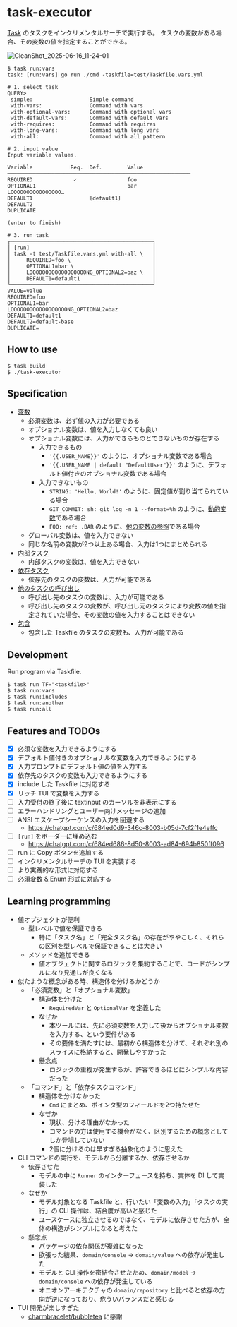 # task-executor

[Task](https://taskfile.dev/) のタスクをインクリメンタルサーチで実行する。
タスクの変数がある場合、その変数の値を指定することができる。

![CleanShot_2025-06-16_11-24-01](https://github.com/user-attachments/assets/5617d746-527c-4f26-83f0-d10a39866114)

```shell
$ task run:vars
task: [run:vars] go run ./cmd -taskfile=test/Taskfile.vars.yml

# 1. select task
QUERY>
 simple:                  Simple command
 with-vars:               Command with vars
 with-optional-vars:      Command with optional vars
 with-default-vars:       Command with default vars
 with-requires:           Command with requires
 with-long-vars:          Command with long vars
 with-all:                Command with all pattern

# 2. input value
Input variable values.

Variable            Req.  Def.        Value               
──────────────────────────────────────────────────────────
REQUIRED             ✓                foo                  
OPTIONAL1                             bar                  
LOOOOOOOOOOOOOOOO…                                         
DEFAULT1                  [default1]                       
DEFAULT2                                                   
DUPLICATE                                                  

(enter to finish)

# 3. run task
┌─────────────────────────────────────────────┐
│ [run]                                       │
│ task -t test/Taskfile.vars.yml with-all \   │
│     REQUIRED=foo \                          │
│     OPTIONAL1=bar \                         │
│     LOOOOOOOOOOOOOOOOOONG_OPTIONAL2=baz \   │
│     DEFAULT1=default1                       │
└─────────────────────────────────────────────┘
VALUE=value
REQUIRED=foo
OPTIONAL1=bar
LOOOOOOOOOOOOOOOOOONG_OPTIONAL2=baz
DEFAULT1=default1
DEFAULT2=default-base
DUPLICATE=
```

## How to use

```shell
$ task build
$ ./task-executor
```

## Specification

- [変数](https://taskfile.dev/usage/#variables)
  - 必須変数は、必ず値の入力が必要である
  - オプショナル変数は、値を入力しなくても良い
  - オプショナル変数には、入力ができるものとできないものが存在する
    - 入力できるもの
      - `'{{.USER_NAME}}'` のように、オプショナル変数である場合
      - `'{{.USER_NAME | default "DefaultUser"}}'` のように、デフォルト値付きのオプショナル変数である場合
    - 入力できないもの
      - `STRING: 'Hello, World!'` のように、固定値が割り当てられている場合
      - `GIT_COMMIT: sh: git log -n 1 --format=%h` のように、[動的変数](https://taskfile.dev/usage/#dynamic-variables)である場合
      - `FOO: ref: .BAR` のように、[他の変数の参照](https://taskfile.dev/usage/#referencing-other-variables)である場合
  - グローバル変数は、値を入力できない
  - 同じな名前の変数が2つ以上ある場合、入力は1つにまとめられる
- [内部タスク](https://taskfile.dev/usage/#internal-tasks)
  - 内部タスクの変数は、値を入力できない
- [依存タスク](https://taskfile.dev/usage/#task-dependencies)
  - 依存先のタスクの変数は、入力が可能である
- [他のタスクの呼び出し](https://taskfile.dev/usage/#calling-another-task)
  - 呼び出し先のタスクの変数は、入力が可能である
  - 呼び出し先のタスクの変数が、呼び出し元のタスクにより変数の値を指定されていた場合、その変数の値を入力することはできない
- [包含](https://taskfile.dev/usage/#including-other-taskfiles)
  - 包含した Taskfile のタスクの変数も、入力が可能である

## Development

Run program via Taskfile.

```shell
$ task run TF="<taskfile>"
$ task run:vars
$ task run:includes
$ task run:another
$ task run:all
```

## Features and TODOs

- [x] 必須な変数を入力できるようにする
- [x] デフォルト値付きのオプショナルな変数を入力できるようにする
- [x] 入力プロンプトにデフォルト値の値を入力する
- [x] 依存先のタスクの変数も入力できるようにする
- [x] include した Taskfile に対応する
- [x] リッチ TUI で変数を入力する
- [ ] 入力受付の終了後に textinput のカーソルを非表示にする
- [ ] エラーハンドリングとユーザー向けメッセージの追加
- [ ] ANSI エスケープシーケンスの入力を回避する
  - https://chatgpt.com/c/684ed0d9-346c-8003-b05d-7cf2f1e4effc
- [ ] `[run]` をボーダーに埋め込む
  - https://chatgpt.com/c/684ed686-8d50-8003-ad84-694b850ff096
- [ ] run に Copy ボタンを追加する
- [ ] インクリメンタルサーチの TUI を実装する
- [ ] より実践的な形式に対応する
- [ ] [必須変数 & Enum](https://taskfile.dev/usage/#ensuring-required-variables-have-allowed-values) 形式に対応する

## Learning programming

- 値オブジェクトが便利
  - 型レベルで値を保証できる
    - 特に「タスク名」と「完全タスク名」の存在がややこしく、それらの区別を型レベルで保証できることは大きい
  - メソッドを追加できる
    - 値オブジェクトに関するロジックを集約することで、コードがシンプルになり見通しが良くなる
- 似たような概念がある時、構造体を分けるかどうか
  - 「必須変数」と「オプショナル変数」
    - 構造体を分けた
      - `RequiredVar` と `OptionalVar` を定義した
    - なぜか
      - 本ツールには、先に必須変数を入力して後からオプショナル変数を入力する、という要件がある
      - その要件を満たすには、最初から構造体を分けて、それぞれ別のスライスに格納すると、開発しやすかった
    - 懸念点
      - ロジックの重複が発生するが、許容できるほどにシンプルな内容だった
  - 「コマンド」と「依存タスクコマンド」
    - 構造体を分けなかった
      - `Cmd` にまとめ、ポインタ型のフィールドを2つ持たせた
    - なぜか
      - 現状、分ける理由がなかった
      - コマンドの方は使用する機会がなく、区別するための概念としてしか登場していない
      - 2個に分けるのは早すぎる抽象化のように思えた
- CLI コマンドの実行を、モデルから分離するか、依存させるか
  - 依存させた
    - モデルの中に `Runner` のインターフェースを持ち、実体を DI して実装した
  - なぜか
    - モデル対象となる Taskfile と、行いたい「変数の入力」「タスクの実行」の CLI 操作は、結合度が高いと感じた
    - ユースケースに独立させるのではなく、モデルに依存させた方が、全体の構造がシンプルになると考えた
  - 懸念点
    - パッケージの依存関係が複雑になった
    - 欲張った結果、`domain/console` -> `domain/value` への依存が発生した
    - モデルと CLI 操作を密結合させたため、`domain/model` -> `domain/console` への依存が発生している
    - オニオンアーキテクチャの `domain/repository` と比べると依存の方向が逆になっており、危ういバランスだと感じる
- TUI 開発が楽しすぎた
  - [charmbracelet/bubbletea](https://github.com/charmbracelet/bubbletea) に感謝
